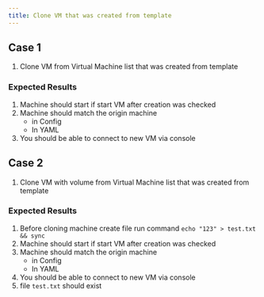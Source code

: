 ```yaml
---
title: Clone VM that was created from template	
---
```


## Case 1
1. Clone VM from Virtual Machine list that was created from template

### Expected Results
1. Machine should start if start VM after creation was checked
1. Machine should match the origin machine
    - in Config
    - In YAML
1. You should be able to connect to new VM via console

## Case 2
1. Clone VM with volume from Virtual Machine list that was created from template 

### Expected Results
1. Before cloning machine create file run command `echo "123" > test.txt && sync`
1. Machine should start if start VM after creation was checked
1. Machine should match the origin machine
    - in Config
    - In YAML
1. You should be able to connect to new VM via console
1. file `test.txt` should exist
